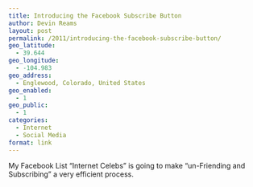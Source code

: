 ```yaml
---
title: Introducing the Facebook Subscribe Button
author: Devin Reams
layout: post
permalink: /2011/introducing-the-facebook-subscribe-button/
geo_latitude:
  - 39.644
geo_longitude:
  - -104.983
geo_address:
  - Englewood, Colorado, United States
geo_enabled:
  - 1
geo_public:
  - 1
categories:
  - Internet
  - Social Media
format: link
---
```

My Facebook List &#8220;Internet Celebs&#8221; is going to make &#8220;un-Friending and Subscribing&#8221; a very efficient process.